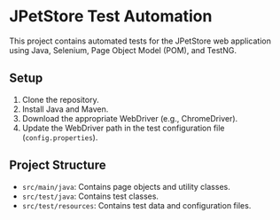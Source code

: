 # JPetStore Test Automation

This project contains automated tests for the JPetStore web application using Java, Selenium, Page Object Model (POM), and TestNG.

## Setup

1. Clone the repository.
2. Install Java and Maven.
3. Download the appropriate WebDriver (e.g., ChromeDriver).
4. Update the WebDriver path in the test configuration file (`config.properties`).


## Project Structure

- `src/main/java`: Contains page objects and utility classes.
- `src/test/java`: Contains test classes.
- `src/test/resources`: Contains test data and configuration files.



